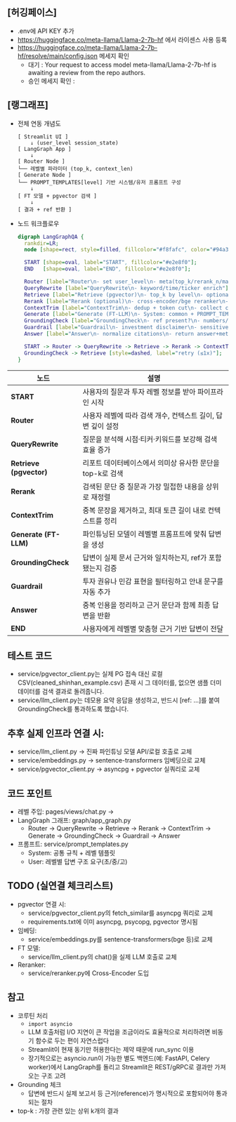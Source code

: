 ## [허깅페이스]
- .env에 API KEY 추가
- https://huggingface.co/meta-llama/Llama-2-7b-hf 에서 라이센스 사용 등록
- https://huggingface.co/meta-llama/Llama-2-7b-hf/resolve/main/config.json 메세지 확인
  - 대기 : Your request to access model meta-llama/Llama-2-7b-hf is awaiting a review from the repo authors.
  - 승인 메세지 확인 : 

## [랭그래프]

  - 전체 연동 개념도
    ```text
    [ Streamlit UI ]
        ↓ (user_level session_state)
    [ LangGraph App ]
        ↓
    [ Router Node ]
    └── 레벨별 파라미터 (top_k, context_len)
    [ Generate Node ]
    └── PROMPT_TEMPLATES[level] 기반 시스템/유저 프롬프트 구성
        ↓
    [ FT 모델 + pgvector 검색 ]
        ↓
    [ 결과 + ref 반환 ]
    ```
  - 노드 워크플로우
    ```dot
    digraph LangGraphQA {
      rankdir=LR;
      node [shape=rect, style=filled, fillcolor="#f8fafc", color="#94a3b8", fontname="Pretendard"];

      START [shape=oval, label="START", fillcolor="#e2e8f0"];
      END   [shape=oval, label="END", fillcolor="#e2e8f0"];

      Router [label="Router\n- set user_level\n- meta(top_k/rerank_n/max_ctx_tokens)"];
      QueryRewrite [label="QueryRewrite\n- keyword/time/ticker enrich"];
      Retrieve [label="Retrieve (pgvector)\n- top_k by level\n- optional date freshness"];
      Rerank [label="Rerank (optional)\n- cross-encoder/bge reranker\n- pick n by level"];
      ContextTrim [label="ContextTrim\n- dedup + token cut\n- collect citations"];
      Generate [label="Generate (FT-LLM)\n- System: common + PROMPT_TEMPLATES[level]\n- User: question+context+structure\n- append [ref: report_id, date]"];
      GroundingCheck [label="GroundingCheck\n- ref present?\n- numbers/dates consistent?\n- retry if insufficient"];
      Guardrail [label="Guardrail\n- investment disclaimer\n- sensitive filter"];
      Answer [label="Answer\n- normalize citations\n- return answer+meta"];

      START -> Router -> QueryRewrite -> Retrieve -> Rerank -> ContextTrim -> Generate -> GroundingCheck -> Guardrail -> Answer -> END;
      GroundingCheck -> Retrieve [style=dashed, label="retry (≤1x)"];
    }
    ```
| 노드                      | 설명                                      |
| ----------------------- | ------------------------------------------ |
| **START**               | 사용자의 질문과 투자 레벨 정보를 받아 파이프라인 시작       |
| **Router**              | 사용자 레벨에 따라 검색 개수, 컨텍스트 길이, 답변 깊이 설정 |
| **QueryRewrite**        | 질문을 분석해 시점·티커·키워드를 보강해 검색 효율 증가      |
| **Retrieve (pgvector)** | 리포트 데이터베이스에서 의미상 유사한 문단을 top-k로 검색   |
| **Rerank**              | 검색된 문단 중 질문과 가장 밀접한 내용을 상위로 재정렬      |
| **ContextTrim**         | 중복 문장을 제거하고, 최대 토큰 길이 내로 컨텍스트를 정리    |
| **Generate (FT-LLM)**   | 파인튜닝된 모델이 레벨별 프롬프트에 맞춰 답변을 생성        |
| **GroundingCheck**      | 답변이 실제 문서 근거와 일치하는지, ref가 포함됐는지 검증   |
| **Guardrail**           | 투자 권유나 민감 표현을 필터링하고 안내 문구를 자동 추가     |
| **Answer**              | 중복 인용을 정리하고 근거 문단과 함께 최종 답변을 반환      |
| **END**                 | 사용자에게 레벨별 맞춤형 근거 기반 답변이 전달          |

## 테스트 코드
  - service/pgvector_client.py는 실제 PG 접속 대신 로컬 CSV(cleaned_shinhan_example.csv) 존재 시 그 데이터를, 없으면 샘플 더미 데이터를 검색 결과로 돌려줍니다.
  - service/llm_client.py는 데모용 요약 응답을 생성하고, 반드시 [ref: ...]를 붙여 GroundingCheck를 통과하도록 했습니다.

## 추후 실제 인프라 연결 시:
  - service/llm_client.py → 진짜 파인튜닝 모델 API/로컬 호출로 교체
  - service/embeddings.py → sentence-transformers 임베딩으로 교체
  - service/pgvector_client.py → asyncpg + pgvector 실쿼리로 교체

## 코드 포인트
  - 레벨 주입: pages/views/chat.py →
  - LangGraph 그래프: graph/app_graph.py
    - Router → QueryRewrite → Retrieve → Rerank → ContextTrim → Generate → GroundingCheck → Guardrail → Answer
  - 프롬프트: service/prompt_templates.py
    - System: 공통 규칙 + 레벨 템플릿
    - User: 레벨별 답변 구조 요구(초/중/고)

## TODO (실연결 체크리스트)

- pgvector 연결 시:
  - service/pgvector_client.py의 fetch_similar를 asyncpg 쿼리로 교체
  - requirements.txt에 이미 asyncpg, psycopg, pgvector 명시됨
- 임베딩:
  - service/embeddings.py를 sentence-transformers(bge 등)로 교체
- FT 모델:
  - service/llm_client.py의 chat()을 실제 LLM 호출로 교체
- Reranker:
  - service/reranker.py에 Cross-Encoder 도입
  

## 참고

- 코루틴 처리
  -  `import asyncio`
  -  LLM 호출처럼 I/O 지연이 큰 작업을 조금이라도 효율적으로 처리하려면 비동기 함수로 두는 편이 자연스럽다
  -  Streamlit이 현재 동기만 허용한다는 제약 때문에 run_sync 이용
  -  장기적으로는 asyncio.run이 가능한 별도 백엔드(예: FastAPI, Celery worker)에서 LangGraph를 돌리고 Streamlit은 REST/gRPC로 결과만 가져오는 구조 고려
- Grounding 체크
  - 답변에 반드시 실제 보고서 등 근거(reference)가 명시적으로 포함되어야 통과되는 절차
- top-k : 가장 관련 있는 상위 k개의 결과